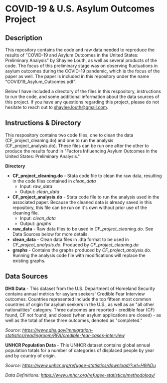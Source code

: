 <!DOCTYPE html>
<html>
<body>
  
# COVID-19 & U.S. Asylum Outcomes Project

## Description

This repository contains the code and raw data needed to reproduce the results of "COVID-19 and Asylum Outcomes in the United States: Preliminary Analysis" by Shaylee Louth, as well as several products of the code. The focus of this preliminary stage was on observing fluctuations in asylum outcomes during the COVID-19 pandemic, which is the focus of the paper as well. The paper is included in this repository under the name "COVID19_Asylum_Outcomes.pdf".

Below I have included a directory of the files in this respository, instructions to run the code, and some additional information about the data sources of this project. If you have any questions regarding this project, please do not hesitate to reach out to shaylee.louth@gmail.com.

## Instructions & Directory

This respository contains two code files, one to clean the data (CF_project_cleaning.do) and one to run the analysis (CF_project_analysis.do). These files can be run one after the other to produce the results found in "Factors Influencing Asylum Outcomes in the United States: Preliminary Analysis." 

**Directory**
<ul> 
  <li><b>CF_project_cleaning.do</b> - Stata code file to clean the raw data, resulting in the code files contained in <i> clean_data </i>
    <ul> 
      <li>Input: <i>raw_data</i></li>
      <li>Output: <i>clean_data</i></li>
    </ul>
  
  <li><b>CF_project_analysis.do</b> - Stata code file to run the analysis used in the associated paper. Because the cleaned data is already saved in this repository, this file can be run on it's own without prior use of the cleaning file.
    <ul> 
      <li>Input: <i>clean_data</i></li>
      <li>Output: <i>graphs</i></li>
    </ul>
  </li>
  
  <li><b>raw_data</b> - Raw data files to be used in <i>CF_project_cleaning.do</i>. See Data Sources below for more details.
  </li>
  
  <li><b>clean_data</b> - Clean data files in .dta format to be used in <i>CF_project_analysis.do</i>. Produced by <i>CF_project_cleaning.do</i>
  </li>
  
  <li><b>graphs</b> - Contains the graphs produced by <i>CF_project_analysis.do</i>. Running the analysis code file with modifications will replace the existing graphs.
  </li>
  
</ul>


## Data Sources

**DHS Data** - This dataset from the U.S. Department of Homeland Security contains annual metrics for asylum seekers' Credible Fear Interview outcomes. Countries represented include the top fifteen most common countries of origin for asylum seekers in the U.S., as well as an "all other nationalities" category. Three outcomes are reported - credible fear (CF) found, CF not found, and closed (when asylum applications are closed) - as well as the total of these three outcomes, denoted as "completed." 

 *Source: https://www.dhs.gov/immigration-statistics/readingroom/RFA/credible-fear-cases-interview*

**UNHCR Population Data** - This UNHCR dataset contains global annual population totals for a number of categories of displaced people by year and by country of origin.

*Source: https://www.unhcr.org/refugee-statistics/download/?url=H9ihDu*

*Data Definitions: https://www.unhcr.org/refugee-statistics/methodology/*

</body>
<html>




